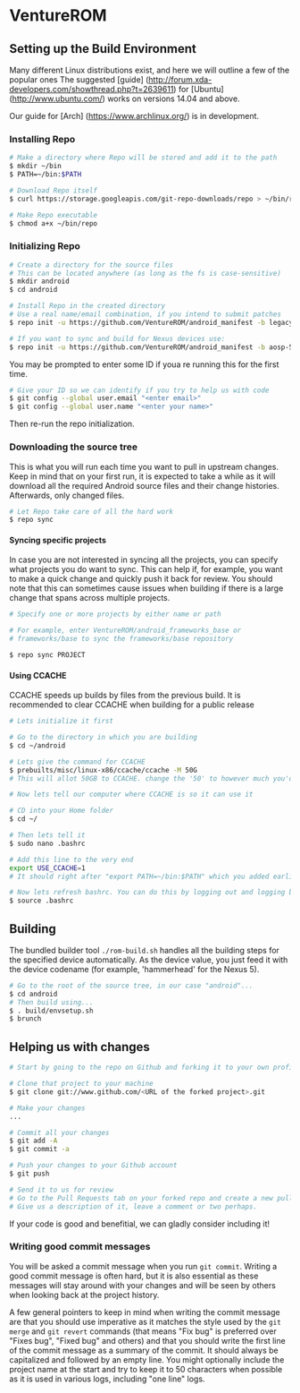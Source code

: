# VentureROM #

## Setting up the Build Environment ##
Many different Linux distributions exist, and here we will outline a few of the popular ones
The suggested [guide] (http://forum.xda-developers.com/showthread.php?t=2639611) for [Ubuntu] (http://www.ubuntu.com/) works on versions 14.04 and above.

Our guide for [Arch] (https://www.archlinux.org/) is in development.

### Installing Repo ###

```bash
# Make a directory where Repo will be stored and add it to the path
$ mkdir ~/bin
$ PATH=~/bin:$PATH

# Download Repo itself
$ curl https://storage.googleapis.com/git-repo-downloads/repo > ~/bin/repo

# Make Repo executable
$ chmod a+x ~/bin/repo
```

### Initializing Repo ###

```bash
# Create a directory for the source files
# This can be located anywhere (as long as the fs is case-sensitive)
$ mkdir android
$ cd android

# Install Repo in the created directory
# Use a real name/email combination, if you intend to submit patches
$ repo init -u https://github.com/VentureROM/android_manifest -b legacy-5.1

# If you want to sync and build for Nexus devices use: 
$ repo init -u https://github.com/VentureROM/android_manifest -b aosp-5.1
```

You may be prompted to enter some ID if youa re running this for the first time.
```bash
# Give your ID so we can identify if you try to help us with code
$ git config --global user.email "<enter email>"
$ git config --global user.name "<enter your name>"
```
Then re-run the repo initialization.

### Downloading the source tree ###

This is what you will run each time you want to pull in upstream changes. Keep in mind that on your
first run, it is expected to take a while as it will download all the required Android source files
and their change histories. Afterwards, only changed files.

```bash
# Let Repo take care of all the hard work
$ repo sync
```

#### Syncing specific projects ####

In case you are not interested in syncing all the projects, you can specify what projects you do
want to sync. This can help if, for example, you want to make a quick change and quickly push it
back for review. You should note that this can sometimes cause issues when building if there is
a large change that spans across multiple projects.

```bash
# Specify one or more projects by either name or path

# For example, enter VentureROM/android_frameworks_base or
# frameworks/base to sync the frameworks/base repository

$ repo sync PROJECT
```

#### Using CCACHE ####
CCACHE speeds up builds by files from the previous build. It is recommended to clear CCACHE when building for a public release
```bash
# Lets initialize it first

# Go to the directory in which you are building
$ cd ~/android

# Lets give the command for CCACHE
$ prebuilts/misc/linux-x86/ccache/ccache -M 50G
# This will allot 50GB to CCACHE. change the '50' to however much you'd want to give. At least 25 is recommended.

# Now lets tell our computer where CCACHE is so it can use it

# CD into your Home folder
$ cd ~/

# Then lets tell it
$ sudo nano .bashrc

# Add this line to the very end
export USE_CCACHE=1
# It should right after "export PATH=~/bin:$PATH" which you added earlier

# Now lets refresh bashrc. You can do this by logging out and logging back in, but who likes to do that?
$ source .bashrc
```

## Building ##

The bundled builder tool `./rom-build.sh` handles all the building steps for the specified device
automatically. As the device value, you just feed it with the device codename (for example,
'hammerhead' for the Nexus 5).

```bash
# Go to the root of the source tree, in our case "android"...
$ cd android
# Then build using...
$ . build/envsetup.sh
$ brunch
```


## Helping us with changes ##

```bash
# Start by going to the repo on Github and forking it to your own profile

# Clone that project to your machine
$ git clone git://www.github.com/<URL of the forked project>.git

# Make your changes
...

# Commit all your changes
$ git add -A
$ git commit -a

# Push your changes to your Github account
$ git push

# Send it to us for review
# Go to the Pull Requests tab on your forked repo and create a new pull request
# Give us a description of it, leave a comment or two perhaps.
```
If your code is good and benefitial, we can gladly consider including it!

### Writing good commit messages ###

You will be asked a commit message when you run `git commit`. Writing a good commit message is
often hard, but it is also essential as these messages will stay around with your changes and
will be seen by others when looking back at the project history.

A few general pointers to keep in mind when writing the commit message are that you should use
imperative as it matches the style used by the `git merge` and `git revert` commands (that means
"Fix bug" is preferred over "Fixes bug", "Fixed bug" and others) and that you should write the
first line of the commit message as a summary of the commit. It should always be capitalized and
followed by an empty line. You might optionally include the project name at the start and try to
keep it to 50 characters when possible as it is used in various logs, including "one line" logs.
